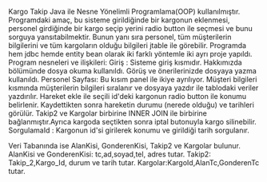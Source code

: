 Kargo Takip
Java ile Nesne Yönelimli Programlama(OOP) kullanılmıştır.
Programdaki amaç, bu sisteme girildiğinde bir kargonun eklenmesi, personel girdiğinde bir kargo seçip yerini radio button ile seçmesi ve bunu sorguya yansıtabilmektir. Bunun yanı sıra personel, tüm müşterilerin bilgilerini ve tüm kargoların olduğu bilgileri jtable ile görebilir. 
Programda hem jdbc hemde entity bean olarak iki farklı yöntemle iki ayrı proje yapıldı.
Program nesneleri ve ilişkileri:
Giriş : Sisteme giriş kısmıdır. Hakkımızda bölümünde dosya okuma kullanıldı. Görüş ve önerilerinizde dosyaya yazma kullanıldı.
Personel Sayfası: Bu kısım panel ile ikiye ayrılıyor. Müşteri bilgileri kısmında müşterilerin bilgileri sıralanır ve dosyaya yazdır ile tablodaki veriler yazdırılır. Hareket ekle ile seçili id'deki kargonun radio button ile konumu belirlenir. Kaydettikten sonra hareketin durumu (nerede olduğu) ve tarihleri görülür. Takip2  ve Kargolar birbirine INNER JOIN ile birbirine bağlanmıştır.Ayrıca kargoda seçtikten sonra iptal butonuyla kargo silinebilir.
SorgulamaId : Kargonun id'si girilerek konumu ve girildiği tarih sorgulanır.

Veri Tabanında ise AlanKisi, GonderenKisi, Takip2 ve Kargolar bulunur.
AlanKisi  ve GonderenKisi: tc,ad,soyad,tel, adres tutar.
Takip2: Takip_2,Kargo_Id, durum ve tarih tutar.
Kargolar:KargoId,AlanTc,GonderenTc tutar.
